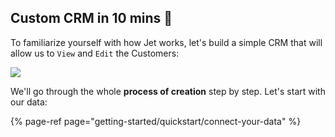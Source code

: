 [comment]: # ($page_title=🛠 Building an Internal Tool)
[comment]: # ($page_description=Get your first internal app up and running in under 10 minutes)

## Custom CRM in 10 mins 🚀

To familiarize yourself with how Jet works, let's build a simple CRM that will allow us to `View` and `Edit` the Customers:

![](https://gblobscdn.gitbook.com/assets%2F-LQ08RFAKZvFADEiXKFy%2F-MiejVIMLnTrkObRMrjF%2F-Miek2sOkQsI0uHIsCAh%2FQuickstart-internalapp.gif?alt=media&token=c338b30b-abec-40e8-bcda-be48ebaaf738)

We'll go through the whole **process of creation** step by step. Let's start with our data:

{% page-ref page="getting-started/quickstart/connect-your-data" %}



